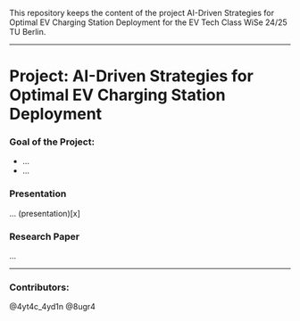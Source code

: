This repository keeps the content of the project AI-Driven Strategies for Optimal EV Charging Station Deployment for the EV Tech Class WiSe 24/25 TU Berlin. 

----
# Project: AI-Driven Strategies for Optimal EV Charging Station Deployment

### Goal of the Project: 
* ...
* ...

### Presentation
... (presentation)[x]

### Research Paper
...

---
### Contributors: 
@4yt4c_4yd1n
@8ugr4
